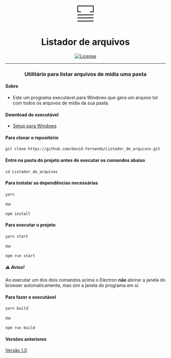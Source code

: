 <div align="center">
  <img src="public/icon.png" width="58" height="58">
  <h1>Listador de arquivos</h1>
  
  [![License](https://img.shields.io/badge/license-MIT-blue.svg)](/LICENSE)
  
</div> 

---

 <h3 align="center">Utilitário para listar arquivos de mídia uma pasta</h3>

#### Sobre
- Este um programa executável para Windows que gera um arquivo txt com todos os arquivos de mídia da sua pasta.

#### Download do executável
- [Setup para Windows](https://drive.google.com/open?id=1Q2rpao2KLVlGkkyyDwzbkgWeF6f05-j1)
  
#### Para clonar o repositório
```
git clone https://github.com/david-fernando/Listador_de_arquivos.git
```
#### Entre na pasta do projeto antes de executar os comandos abaixo
```
cd Listador_de_arquivos 
```
#### Para instalar as dependências necessárias
```
yarn
```
ou
```
npm install
```
#### Para executar o projeto
```
yarn start
```
ou
```
npm run start
```
##### ⚠️ Aviso!
Ao executar um dos dois comandos acima o Electron **não** abrirar a janela do browser automaticamente, mas sim a janela do programa em si.

#### Para fazer o executável
```
yarn build
```
ou
```
npm run build
```
#### Versões anteriores
  [Versão 1.0](https://github.com/david-fernando/Listador_de_arquivos/tree/v1.0.0)

